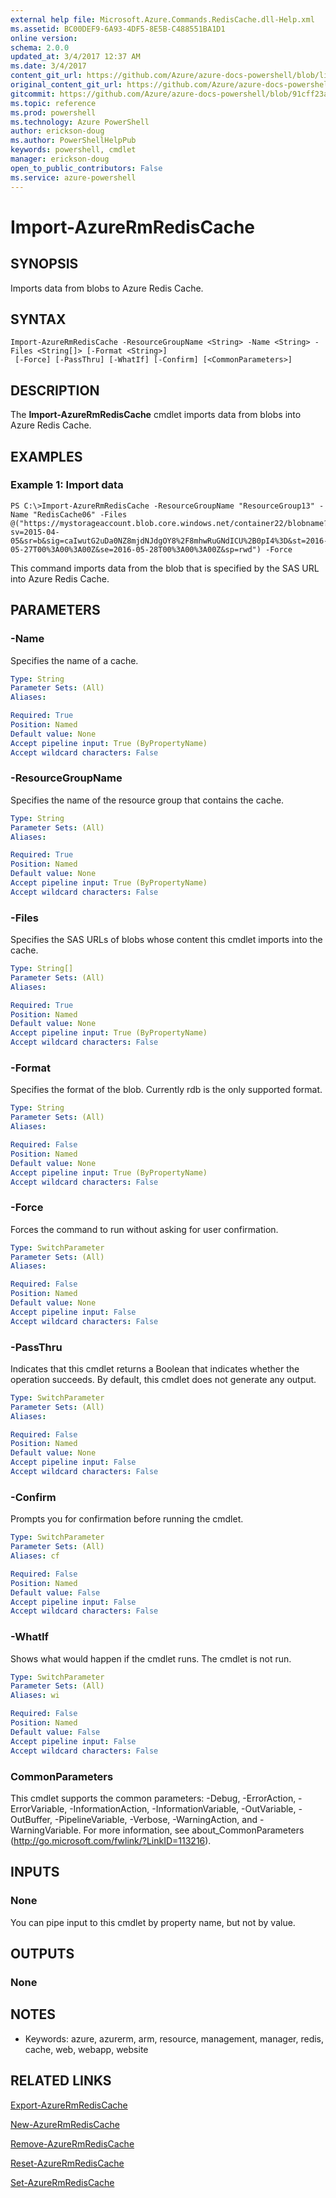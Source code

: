 ```yaml
---
external help file: Microsoft.Azure.Commands.RedisCache.dll-Help.xml
ms.assetid: BC00DEF9-6A93-4DF5-8E5B-C488551BA1D1
online version: 
schema: 2.0.0
updated_at: 3/4/2017 12:37 AM
ms.date: 3/4/2017
content_git_url: https://github.com/Azure/azure-docs-powershell/blob/live/azureps-cmdlets-docs/ResourceManager/AzureRM.RedisCache/vTrue/Import-AzureRmRedisCache.md
original_content_git_url: https://github.com/Azure/azure-docs-powershell/blob/live/azureps-cmdlets-docs/ResourceManager/AzureRM.RedisCache/vTrue/Import-AzureRmRedisCache.md
gitcommit: https://github.com/Azure/azure-docs-powershell/blob/91cff23a000b99dc60ec82204d789c7ace1d7134/azureps-cmdlets-docs/ResourceManager/AzureRM.RedisCache/vTrue/Import-AzureRmRedisCache.md
ms.topic: reference
ms.prod: powershell
ms.technology: Azure PowerShell
author: erickson-doug
ms.author: PowerShellHelpPub
keywords: powershell, cmdlet
manager: erickson-doug
open_to_public_contributors: False
ms.service: azure-powershell
---
```


# Import-AzureRmRedisCache

## SYNOPSIS
Imports data from blobs to Azure Redis Cache.

## SYNTAX

```
Import-AzureRmRedisCache -ResourceGroupName <String> -Name <String> -Files <String[]> [-Format <String>]
 [-Force] [-PassThru] [-WhatIf] [-Confirm] [<CommonParameters>]
```

## DESCRIPTION
The **Import-AzureRmRedisCache** cmdlet imports data from blobs into Azure Redis Cache.

## EXAMPLES

### Example 1: Import data
```
PS C:\>Import-AzureRmRedisCache -ResourceGroupName "ResourceGroup13" -Name "RedisCache06" -Files @("https://mystorageaccount.blob.core.windows.net/container22/blobname?sv=2015-04-05&sr=b&sig=caIwutG2uDa0NZ8mjdNJdgOY8%2F8mhwRuGNdICU%2B0pI4%3D&st=2016-05-27T00%3A00%3A00Z&se=2016-05-28T00%3A00%3A00Z&sp=rwd") -Force
```

This command imports data from the blob that is specified by the SAS URL into Azure Redis Cache.

## PARAMETERS

### -Name
Specifies the name of a cache.

```yaml
Type: String
Parameter Sets: (All)
Aliases: 

Required: True
Position: Named
Default value: None
Accept pipeline input: True (ByPropertyName)
Accept wildcard characters: False
```

### -ResourceGroupName
Specifies the name of the resource group that contains the cache.

```yaml
Type: String
Parameter Sets: (All)
Aliases: 

Required: True
Position: Named
Default value: None
Accept pipeline input: True (ByPropertyName)
Accept wildcard characters: False
```

### -Files
Specifies the SAS URLs of blobs whose content this cmdlet imports into the cache.

```yaml
Type: String[]
Parameter Sets: (All)
Aliases: 

Required: True
Position: Named
Default value: None
Accept pipeline input: True (ByPropertyName)
Accept wildcard characters: False
```

### -Format
Specifies the format of the blob.
Currently rdb is the only supported format.

```yaml
Type: String
Parameter Sets: (All)
Aliases: 

Required: False
Position: Named
Default value: None
Accept pipeline input: True (ByPropertyName)
Accept wildcard characters: False
```

### -Force
Forces the command to run without asking for user confirmation.

```yaml
Type: SwitchParameter
Parameter Sets: (All)
Aliases: 

Required: False
Position: Named
Default value: None
Accept pipeline input: False
Accept wildcard characters: False
```

### -PassThru
Indicates that this cmdlet returns a Boolean that indicates whether the operation succeeds.
By default, this cmdlet does not generate any output.

```yaml
Type: SwitchParameter
Parameter Sets: (All)
Aliases: 

Required: False
Position: Named
Default value: None
Accept pipeline input: False
Accept wildcard characters: False
```

### -Confirm
Prompts you for confirmation before running the cmdlet.

```yaml
Type: SwitchParameter
Parameter Sets: (All)
Aliases: cf

Required: False
Position: Named
Default value: False
Accept pipeline input: False
Accept wildcard characters: False
```

### -WhatIf
Shows what would happen if the cmdlet runs.
The cmdlet is not run.

```yaml
Type: SwitchParameter
Parameter Sets: (All)
Aliases: wi

Required: False
Position: Named
Default value: False
Accept pipeline input: False
Accept wildcard characters: False
```

### CommonParameters
This cmdlet supports the common parameters: -Debug, -ErrorAction, -ErrorVariable, -InformationAction, -InformationVariable, -OutVariable, -OutBuffer, -PipelineVariable, -Verbose, -WarningAction, and -WarningVariable. For more information, see about_CommonParameters (http://go.microsoft.com/fwlink/?LinkID=113216).

## INPUTS

### None
You can pipe input to this cmdlet by property name, but not by value.

## OUTPUTS

### None

## NOTES
* Keywords: azure, azurerm, arm, resource, management, manager, redis, cache, web, webapp, website

## RELATED LINKS

[Export-AzureRmRedisCache](xref:ResourceManager/AzureRM.RedisCache/vTrue/Export-AzureRmRedisCache.md)

[New-AzureRmRedisCache](xref:ResourceManager/AzureRM.RedisCache/vTrue/New-AzureRmRedisCache.md)

[Remove-AzureRmRedisCache](xref:ResourceManager/AzureRM.RedisCache/vTrue/Remove-AzureRmRedisCache.md)

[Reset-AzureRmRedisCache](xref:ResourceManager/AzureRM.RedisCache/vTrue/Reset-AzureRmRedisCache.md)

[Set-AzureRmRedisCache](xref:ResourceManager/AzureRM.RedisCache/vTrue/Set-AzureRmRedisCache.md)


